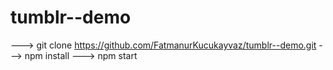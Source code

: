 # tumblr--demo
---> git clone https://github.com/FatmanurKucukayvaz/tumblr--demo.git
---> npm install
---> npm start
